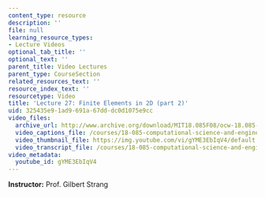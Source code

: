 ```yaml
---
content_type: resource
description: ''
file: null
learning_resource_types:
- Lecture Videos
optional_tab_title: ''
optional_text: ''
parent_title: Video Lectures
parent_type: CourseSection
related_resources_text: ''
resource_index_text: ''
resourcetype: Video
title: 'Lecture 27: Finite Elements in 2D (part 2)'
uid: 325435e9-1ad9-691a-67dd-dc0d1075e9cc
video_files:
  archive_url: http://www.archive.org/download/MIT18.085F08/ocw-18.085-f08-lec27_300k.mp4
  video_captions_file: /courses/18-085-computational-science-and-engineering-i-fall-2008/773a6663b8b1545cb3325390294be071_gYME3EbIqV4.vtt
  video_thumbnail_file: https://img.youtube.com/vi/gYME3EbIqV4/default.jpg
  video_transcript_file: /courses/18-085-computational-science-and-engineering-i-fall-2008/1f6e4bb0161922b889bf2a53a3729592_gYME3EbIqV4.pdf
video_metadata:
  youtube_id: gYME3EbIqV4
---
```


**Instructor:** Prof. Gilbert Strang